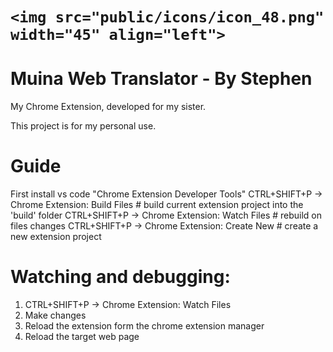 # `<img src="public/icons/icon_48.png" width="45" align="left">` 

# Muina Web Translator - By Stephen

My Chrome Extension, developed for my sister.

This project is for my personal use.

# Guide

First install vs code "Chrome Extension Developer Tools"
CTRL+SHIFT+P -> Chrome Extension: Build Files # build current extension project into the 'build' folder
CTRL+SHIFT+P -> Chrome Extension: Watch Files # rebuild on files changes
CTRL+SHIFT+P -> Chrome Extension: Create New  # create a new extension project

# Watching and debugging:

1. CTRL+SHIFT+P -> Chrome Extension: Watch Files
2. Make changes
3. Reload the extension form the chrome extension manager
4. Reload the target web page
